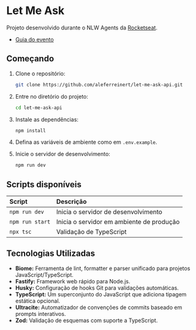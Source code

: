 # Let Me Ask

Projeto desenvolvido durante o NLW Agents da [Rocketseat](https://github.com/Rocketseat).

- [Guia do evento](https://efficient-sloth-d85.notion.site/NLW-Agents-Guia-do-evento-21b395da57708061b24cc1aa48c0fb3a)

## Começando

1. Clone o repositório:

   ```sh
   git clone https://github.com/aleferreinert/let-me-ask-api.git
   ```

2. Entre no diretório do projeto:

   ```sh
   cd let-me-ask-api
   ```

3. Instale as dependências:

   ```sh
   npm install
   ```

4. Defina as variáveis de ambiente como em `.env.example`.
5. Inicie o servidor de desenvolvimento:

   ```sh
   npm run dev
   ```

## Scripts disponíveis

| Script          | Descrição                                 |
| :-------------- | :---------------------------------------- |
| `npm run dev`   | Inicia o servidor de desenvolvimento      |
| `npm run start` | Inicia o servidor em ambiente de produção |
| `npx tsc`       | Validação de TypeScript                   |

## Tecnologias Utilizadas

- **Biome:** Ferramenta de lint, formatter e parser unificado para projetos JavaScript/TypeScript.
- **Fastify:** Framework web rápido para Node.js.
- **Husky:** Configuração de hooks Git para validações automáticas.
- **TypeScript:** Um superconjunto do JavaScript que adiciona tipagem estática opcional.
- **Ultracite:** Automatizador de convenções de commits baseado em prompts interativos.
- **Zod:** Validação de esquemas com suporte a TypeScript.

